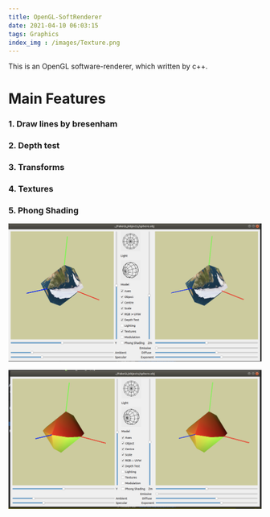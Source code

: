 ```yaml
---
title: OpenGL-SoftRenderer
date: 2021-04-10 06:03:15
tags: Graphics
index_img : /images/Texture.png
---
```


This is an OpenGL software-renderer, which written by c++.

# Main Features

### 1. Draw lines by bresenham
### 2. Depth test
### 3. Transforms
### 4. Textures
### 5. Phong Shading


![the mobile edition](/images/Texture.png)

![the mobile edition](/images/Color.png)